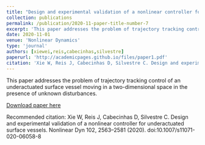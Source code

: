 ```yaml
---
title: "Design and experimental validation of a nonlinear controller for underactuated surface vessels"
collection: publications
permalink: /publication/2020-11-paper-title-number-7
excerpt: 'This paper addresses the problem of trajectory tracking control of an underactuated surface vessel moving in a two-dimensional space in the presence of unknown disturbances.'
date: 2020-11-01
venue: 'Nonlinear Dynamics'
type: 'journal'
authors: [xiewei,reis,cabecinhas,silvestre]
paperurl: 'http://academicpages.github.io/files/paper1.pdf'
citation: 'Xie W, Reis J, Cabecinhas D, Silvestre C. Design and experimental validation of a nonlinear controller for underactuated surface vessels. Nonlinear Dyn 102, 2563–2581 (2020). doi:10.1007/s11071-020-06058-8'
---
```

This paper addresses the problem of trajectory tracking control of an underactuated surface vessel moving in a two-dimensional space in the presence of unknown disturbances.

[Download paper here](http://academicpages.github.io/files/paper1.pdf)

Recommended citation: Xie W, Reis J, Cabecinhas D, Silvestre C. Design and experimental validation of a nonlinear controller for underactuated surface vessels. Nonlinear Dyn 102, 2563–2581 (2020). doi:10.1007/s11071-020-06058-8
